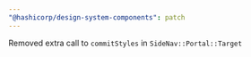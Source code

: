 ```yaml
---
"@hashicorp/design-system-components": patch
---
```


Removed extra call to `commitStyles` in `SideNav::Portal::Target`
